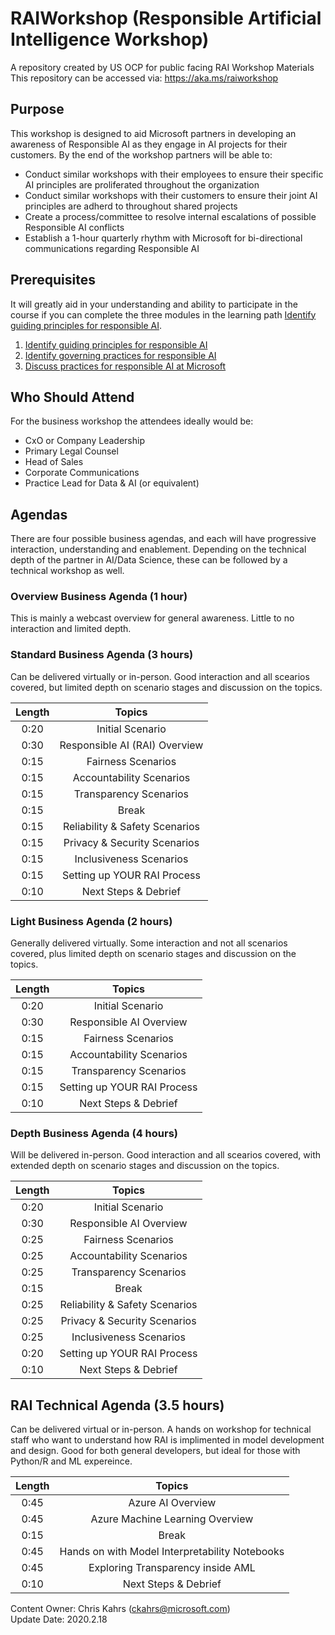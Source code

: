 # RAIWorkshop  (Responsible Artificial Intelligence Workshop)
A repository created by US OCP for public facing RAI Workshop Materials <br>
This repository can be accessed via: https://aka.ms/raiworkshop

## Purpose
This workshop is designed to aid Microsoft partners in developing an awareness of Responsible AI as they engage in AI projects for their customers.  By the end of the workshop partners will be able to:
* Conduct similar workshops with their employees to ensure their specific AI principles are proliferated throughout the organization
* Conduct similar workshops with their customers to ensure their joint AI principles are adherd to throughout shared projects
* Create a process/committee to resolve internal escalations of possible Responsible AI conflicts
* Establish a 1-hour quarterly rhythm with Microsoft for bi-directional communications regarding Responsible AI
  

## Prerequisites
It will greatly aid in your understanding and ability to participate in the course if you can complete the three modules in the learning path [Identify guiding principles for responsible AI](https://docs.microsoft.com/en-us/learn/paths/responsible-ai-business-principles/).
1.  [Identify guiding principles for responsible AI](https://docs.microsoft.com/en-us/learn/modules/responsible-ai-principles/index)
1.  [Identify governing practices for responsible AI](https://docs.microsoft.com/en-us/learn/modules/responsible-ai-governing-practices/index)
1.  [Discuss practices for responsible AI at Microsoft](https://docs.microsoft.com/en-us/learn/modules/microsoft-responsible-ai-practices/index)


## Who Should Attend
For the business workshop the attendees ideally would be:
* CxO or Company Leadership
* Primary Legal Counsel 
* Head of Sales
* Corporate Communications
* Practice Lead for Data & AI (or equivalent)

## Agendas
There are four possible business agendas, and each will have progressive interaction, understanding and enablement.  Depending on the technical depth of the partner in AI/Data Science, these can be followed by a technical workshop as well.

### Overview Business Agenda (1 hour)
This is mainly a webcast overview for general awareness.  Little to no interaction and limited depth.

### Standard Business Agenda (3 hours)
Can be delivered virtually or in-person.  Good interaction and all scearios covered, but limited depth on scenario stages and discussion on the topics.

| Length |  Topics                      |
|:------:|:----------------------------:|
| 0:20   |Initial Scenario              |
| 0:30   |Responsible AI (RAI) Overview |
| 0:15   |Fairness Scenarios            |
| 0:15   |Accountability Scenarios      |
| 0:15   |Transparency Scenarios        |
| 0:15   |Break                         |
| 0:15   |Reliability & Safety Scenarios|
| 0:15   |Privacy & Security Scenarios  |
| 0:15   |Inclusiveness Scenarios       |
| 0:15   |Setting up YOUR RAI Process   |
| 0:10   |Next Steps & Debrief          |

### Light Business Agenda (2 hours)
Generally delivered virtually.  Some interaction and not all scenarios covered, plus limited depth on scenario stages and discussion on the topics.

| Length |  Topics                    |
|:------:|:--------------------------:|
| 0:20   |Initial Scenario            |
| 0:30   |Responsible AI Overview     |
| 0:15   |Fairness Scenarios          |
| 0:15   |Accountability Scenarios    |
| 0:15   |Transparency Scenarios      |
| 0:15   |Setting up YOUR RAI Process |
| 0:10   |Next Steps & Debrief        |


### Depth Business Agenda (4 hours)
Will be delivered in-person.  Good interaction and all scearios covered, with extended depth on scenario stages and discussion on the topics.

| Length |  Topics                      |
|:------:|:----------------------------:|
| 0:20   |Initial Scenario              |
| 0:30   |Responsible AI Overview       |
| 0:25   |Fairness Scenarios            |
| 0:25   |Accountability Scenarios      |
| 0:25   |Transparency Scenarios        |
| 0:15   |Break                         |
| 0:25   |Reliability & Safety Scenarios|
| 0:25   |Privacy & Security Scenarios  |
| 0:25   |Inclusiveness Scenarios       |
| 0:20   |Setting up YOUR RAI Process   |
| 0:10   |Next Steps & Debrief          |


## RAI Technical Agenda (3.5 hours)
Can be delivered virtual or in-person.  A hands on workshop for technical staff who want to understand how RAI is implimented in model development and design.  Good for both general developers, but ideal for those with Python/R and ML expereince.

| Length |  Topics                      |
|:------:|:----------------------------:|
| 0:45   |Azure AI Overview                   |
| 0:45   |Azure Machine Learning Overview       |
| 0:15   |Break                        |
| 0:45   |Hands on with Model Interpretability Notebooks    |
| 0:45   |Exploring Transparency inside AML       |
| 0:10   |Next Steps & Debrief          |

Content Owner: Chris Kahrs (ckahrs@microsoft.com)<br>
Update Date: 2020.2.18
